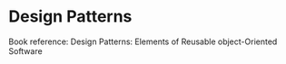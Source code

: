 # Design Patterns

Book reference: 
	Design Patterns: Elements of Reusable object-Oriented Software
